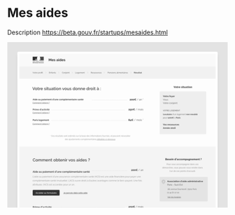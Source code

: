 # Mes aides
Description
https://beta.gouv.fr/startups/mesaides.html

![Mes aides](mesaides.png?raw=true "Mes aides")
